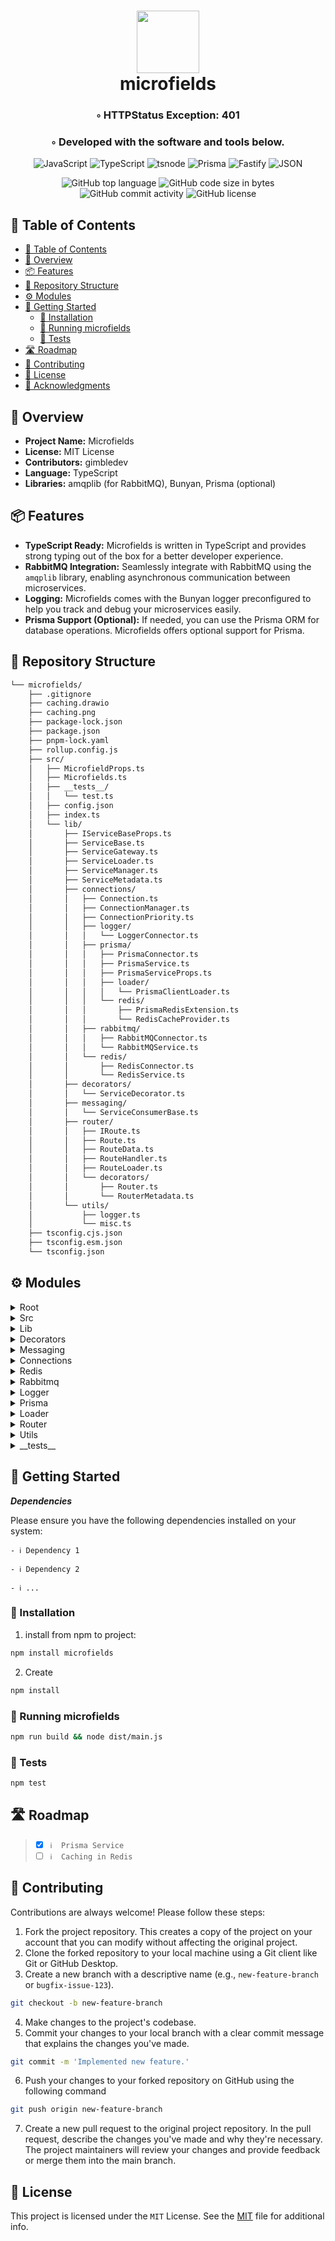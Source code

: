 
<div align="center">
<h1 align="center">
<img src="" width="100" />
<br>microfields
</h1>
<h3>◦ HTTPStatus Exception: 401</h3>
<h3>◦ Developed with the software and tools below.</h3>

<p align="center">
<img src="https://img.shields.io/badge/JavaScript-F7DF1E.svg?style&logo=JavaScript&logoColor=black" alt="JavaScript" />
<img src="https://img.shields.io/badge/TypeScript-3178C6.svg?style&logo=TypeScript&logoColor=white" alt="TypeScript" />
<img src="https://img.shields.io/badge/tsnode-3178C6.svg?style&logo=ts-node&logoColor=white" alt="tsnode" />
<img src="https://img.shields.io/badge/Prisma-2D3748.svg?style&logo=Prisma&logoColor=white" alt="Prisma" />
<img src="https://img.shields.io/badge/Fastify-000000.svg?style&logo=Fastify&logoColor=white" alt="Fastify" />
<img src="https://img.shields.io/badge/JSON-000000.svg?style&logo=JSON&logoColor=white" alt="JSON" />
</p>
<p align="center">
<img src="https://img.shields.io/github/languages/top/fitchle/microfields?style&color=0891b2" alt="GitHub top language" />
<img src="https://img.shields.io/github/languages/code-size/fitchle/microfields?style&color=0284c7" alt="GitHub code size in bytes" />
<img src="https://img.shields.io/github/commit-activity/m/fitchle/microfields?style&color=2563eb" alt="GitHub commit activity" />
<img src="https://img.shields.io/github/license/fitchle/microfields?style&color=4f46e5" alt="GitHub license" />
</p>

</div>

## 📖 Table of Contents
- [📖 Table of Contents](#-table-of-contents)
- [📍 Overview](#-overview)
- [📦 Features](#-features)
- [📂 Repository Structure](#-repository-structure)
- [⚙️ Modules](#modules)
- [🚀 Getting Started](#-getting-started)
    - [🔧 Installation](#-installation)
    - [🤖 Running microfields](#-running-microfields)
    - [🧪 Tests](#-tests)
- [🛣 Roadmap](#-roadmap)
- [🤝 Contributing](#-contributing)
- [📄 License](#-license)
- [👏 Acknowledgments](#-acknowledgments)


## 📍 Overview

  
-  **Project Name:** Microfields
 -  **License:** MIT License 
 -  **Contributors:** gimbledev 
 -  **Language:** TypeScript 
 -  **Libraries:** amqplib (for RabbitMQ), Bunyan, Prisma (optional)

## 📦 Features
-  **TypeScript Ready:** Microfields is written in TypeScript and provides strong typing out of the box for a better developer experience. 
-  **RabbitMQ Integration:** Seamlessly integrate with RabbitMQ using the `amqplib` library, enabling asynchronous communication between microservices. 
-  **Logging:** Microfields comes with the Bunyan logger preconfigured to help you track and debug your microservices easily. 
-  **Prisma Support (Optional):** If needed, you can use the Prisma ORM for database operations. Microfields offers optional support for Prisma.



## 📂 Repository Structure

```sh
└── microfields/
    ├── .gitignore
    ├── caching.drawio
    ├── caching.png
    ├── package-lock.json
    ├── package.json
    ├── pnpm-lock.yaml
    ├── rollup.config.js
    ├── src/
    │   ├── MicrofieldProps.ts
    │   ├── Microfields.ts
    │   ├── __tests__/
    │   │   └── test.ts
    │   ├── config.json
    │   ├── index.ts
    │   └── lib/
    │       ├── IServiceBaseProps.ts
    │       ├── ServiceBase.ts
    │       ├── ServiceGateway.ts
    │       ├── ServiceLoader.ts
    │       ├── ServiceManager.ts
    │       ├── ServiceMetadata.ts
    │       ├── connections/
    │       │   ├── Connection.ts
    │       │   ├── ConnectionManager.ts
    │       │   ├── ConnectionPriority.ts
    │       │   ├── logger/
    │       │   │   └── LoggerConnector.ts
    │       │   ├── prisma/
    │       │   │   ├── PrismaConnector.ts
    │       │   │   ├── PrismaService.ts
    │       │   │   ├── PrismaServiceProps.ts
    │       │   │   ├── loader/
    │       │   │   │   └── PrismaClientLoader.ts
    │       │   │   └── redis/
    │       │   │       ├── PrismaRedisExtension.ts
    │       │   │       └── RedisCacheProvider.ts
    │       │   ├── rabbitmq/
    │       │   │   ├── RabbitMQConnector.ts
    │       │   │   └── RabbitMQService.ts
    │       │   └── redis/
    │       │       ├── RedisConnector.ts
    │       │       └── RedisService.ts
    │       ├── decorators/
    │       │   └── ServiceDecorator.ts
    │       ├── messaging/
    │       │   └── ServiceConsumerBase.ts
    │       ├── router/
    │       │   ├── IRoute.ts
    │       │   ├── Route.ts
    │       │   ├── RouteData.ts
    │       │   ├── RouteHandler.ts
    │       │   ├── RouteLoader.ts
    │       │   └── decorators/
    │       │       ├── Router.ts
    │       │       └── RouterMetadata.ts
    │       └── utils/
    │           ├── logger.ts
    │           └── misc.ts
    ├── tsconfig.cjs.json
    ├── tsconfig.esm.json
    └── tsconfig.json
```

## ⚙️ Modules

<details closed><summary>Root</summary>

| File                                                                                  | Summary                               |
| ---                                                                                   | ---                                   |
| [rollup.config.js](https://github.com/fitchle/microfields/blob/main/rollup.config.js) | HTTPStatus Exception: 401             |
| [pnpm-lock.yaml](https://github.com/fitchle/microfields/blob/main/pnpm-lock.yaml)     | Prompt exceeds max token limit: 4918. |
| [caching.drawio](https://github.com/fitchle/microfields/blob/main/caching.drawio)     | HTTPStatus Exception: 401             |

</details>

<details closed><summary>Src</summary>

| File                                                                                          | Summary                   |
| ---                                                                                           | ---                       |
| [index.ts](https://github.com/fitchle/microfields/blob/main/src/index.ts)                     | HTTPStatus Exception: 401 |
| [MicrofieldProps.ts](https://github.com/fitchle/microfields/blob/main/src/MicrofieldProps.ts) | HTTPStatus Exception: 401 |
| [Microfields.ts](https://github.com/fitchle/microfields/blob/main/src/Microfields.ts)         | HTTPStatus Exception: 401 |

</details>

<details closed><summary>Lib</summary>

| File                                                                                                  | Summary                   |
| ---                                                                                                   | ---                       |
| [ServiceBase.ts](https://github.com/fitchle/microfields/blob/main/src/lib/ServiceBase.ts)             | HTTPStatus Exception: 401 |
| [IServiceBaseProps.ts](https://github.com/fitchle/microfields/blob/main/src/lib/IServiceBaseProps.ts) | HTTPStatus Exception: 401 |
| [ServiceGateway.ts](https://github.com/fitchle/microfields/blob/main/src/lib/ServiceGateway.ts)       | HTTPStatus Exception: 401 |
| [ServiceLoader.ts](https://github.com/fitchle/microfields/blob/main/src/lib/ServiceLoader.ts)         | HTTPStatus Exception: 401 |
| [ServiceManager.ts](https://github.com/fitchle/microfields/blob/main/src/lib/ServiceManager.ts)       | HTTPStatus Exception: 401 |
| [ServiceMetadata.ts](https://github.com/fitchle/microfields/blob/main/src/lib/ServiceMetadata.ts)     | HTTPStatus Exception: 401 |

</details>

<details closed><summary>Decorators</summary>

| File                                                                                                              | Summary                   |
| ---                                                                                                               | ---                       |
| [ServiceDecorator.ts](https://github.com/fitchle/microfields/blob/main/src/lib/decorators/ServiceDecorator.ts)    | HTTPStatus Exception: 401 |
| [Router.ts](https://github.com/fitchle/microfields/blob/main/src/lib/router/decorators/Router.ts)                 | HTTPStatus Exception: 401 |
| [RouterMetadata.ts](https://github.com/fitchle/microfields/blob/main/src/lib/router/decorators/RouterMetadata.ts) | HTTPStatus Exception: 401 |

</details>

<details closed><summary>Messaging</summary>

| File                                                                                                                | Summary                   |
| ---                                                                                                                 | ---                       |
| [ServiceConsumerBase.ts](https://github.com/fitchle/microfields/blob/main/src/lib/messaging/ServiceConsumerBase.ts) | HTTPStatus Exception: 401 |

</details>

<details closed><summary>Connections</summary>

| File                                                                                                                | Summary                   |
| ---                                                                                                                 | ---                       |
| [ConnectionPriority.ts](https://github.com/fitchle/microfields/blob/main/src/lib/connections/ConnectionPriority.ts) | HTTPStatus Exception: 401 |
| [ConnectionManager.ts](https://github.com/fitchle/microfields/blob/main/src/lib/connections/ConnectionManager.ts)   | HTTPStatus Exception: 401 |
| [Connection.ts](https://github.com/fitchle/microfields/blob/main/src/lib/connections/Connection.ts)                 | HTTPStatus Exception: 401 |

</details>

<details closed><summary>Redis</summary>

| File                                                                                                                                 | Summary                   |
| ---                                                                                                                                  | ---                       |
| [RedisConnector.ts](https://github.com/fitchle/microfields/blob/main/src/lib/connections/redis/RedisConnector.ts)                    | HTTPStatus Exception: 401 |
| [RedisService.ts](https://github.com/fitchle/microfields/blob/main/src/lib/connections/redis/RedisService.ts)                        | HTTPStatus Exception: 401 |
| [RedisCacheProvider.ts](https://github.com/fitchle/microfields/blob/main/src/lib/connections/prisma/redis/RedisCacheProvider.ts)     | HTTPStatus Exception: 401 |
| [PrismaRedisExtension.ts](https://github.com/fitchle/microfields/blob/main/src/lib/connections/prisma/redis/PrismaRedisExtension.ts) | HTTPStatus Exception: 401 |

</details>

<details closed><summary>Rabbitmq</summary>

| File                                                                                                                       | Summary                   |
| ---                                                                                                                        | ---                       |
| [RabbitMQConnector.ts](https://github.com/fitchle/microfields/blob/main/src/lib/connections/rabbitmq/RabbitMQConnector.ts) | HTTPStatus Exception: 401 |
| [RabbitMQService.ts](https://github.com/fitchle/microfields/blob/main/src/lib/connections/rabbitmq/RabbitMQService.ts)     | HTTPStatus Exception: 401 |

</details>

<details closed><summary>Logger</summary>

| File                                                                                                                 | Summary                   |
| ---                                                                                                                  | ---                       |
| [LoggerConnector.ts](https://github.com/fitchle/microfields/blob/main/src/lib/connections/logger/LoggerConnector.ts) | HTTPStatus Exception: 401 |

</details>

<details closed><summary>Prisma</summary>

| File                                                                                                                       | Summary                   |
| ---                                                                                                                        | ---                       |
| [PrismaServiceProps.ts](https://github.com/fitchle/microfields/blob/main/src/lib/connections/prisma/PrismaServiceProps.ts) | HTTPStatus Exception: 401 |
| [PrismaConnector.ts](https://github.com/fitchle/microfields/blob/main/src/lib/connections/prisma/PrismaConnector.ts)       | HTTPStatus Exception: 401 |
| [PrismaService.ts](https://github.com/fitchle/microfields/blob/main/src/lib/connections/prisma/PrismaService.ts)           | HTTPStatus Exception: 401 |

</details>

<details closed><summary>Loader</summary>

| File                                                                                                                              | Summary                   |
| ---                                                                                                                               | ---                       |
| [PrismaClientLoader.ts](https://github.com/fitchle/microfields/blob/main/src/lib/connections/prisma/loader/PrismaClientLoader.ts) | HTTPStatus Exception: 401 |

</details>

<details closed><summary>Router</summary>

| File                                                                                               | Summary                   |
| ---                                                                                                | ---                       |
| [RouteHandler.ts](https://github.com/fitchle/microfields/blob/main/src/lib/router/RouteHandler.ts) | HTTPStatus Exception: 401 |
| [IRoute.ts](https://github.com/fitchle/microfields/blob/main/src/lib/router/IRoute.ts)             | HTTPStatus Exception: 401 |
| [Route.ts](https://github.com/fitchle/microfields/blob/main/src/lib/router/Route.ts)               | HTTPStatus Exception: 401 |
| [RouteData.ts](https://github.com/fitchle/microfields/blob/main/src/lib/router/RouteData.ts)       | HTTPStatus Exception: 401 |
| [RouteLoader.ts](https://github.com/fitchle/microfields/blob/main/src/lib/router/RouteLoader.ts)   | HTTPStatus Exception: 401 |

</details>

<details closed><summary>Utils</summary>

| File                                                                                  | Summary                   |
| ---                                                                                   | ---                       |
| [misc.ts](https://github.com/fitchle/microfields/blob/main/src/lib/utils/misc.ts)     | HTTPStatus Exception: 401 |
| [logger.ts](https://github.com/fitchle/microfields/blob/main/src/lib/utils/logger.ts) | HTTPStatus Exception: 401 |

</details>

<details closed><summary>__tests__</summary>

| File                                                                              | Summary                   |
| ---                                                                               | ---                       |
| [test.ts](https://github.com/fitchle/microfields/blob/main/src/__tests__/test.ts) | HTTPStatus Exception: 401 |

</details>


## 🚀 Getting Started

***Dependencies***

Please ensure you have the following dependencies installed on your system:

`- ℹ️ Dependency 1`

`- ℹ️ Dependency 2`

`- ℹ️ ...`

### 🔧 Installation

1. install from npm to project:
```sh
npm install microfields
```

2. Create
```sh
npm install
```

### 🤖 Running microfields

```sh
npm run build && node dist/main.js
```

### 🧪 Tests
```sh
npm test
```

## 🛣 Roadmap

> - [X] `ℹ️  Prisma Service`
> - [ ] `ℹ️  Caching in Redis`




## 🤝 Contributing

Contributions are always welcome! Please follow these steps:
1. Fork the project repository. This creates a copy of the project on your account that you can modify without affecting the original project.
2. Clone the forked repository to your local machine using a Git client like Git or GitHub Desktop.
3. Create a new branch with a descriptive name (e.g., `new-feature-branch` or `bugfix-issue-123`).
```sh
git checkout -b new-feature-branch
```
4. Make changes to the project's codebase.
5. Commit your changes to your local branch with a clear commit message that explains the changes you've made.
```sh
git commit -m 'Implemented new feature.'
```
6. Push your changes to your forked repository on GitHub using the following command
```sh
git push origin new-feature-branch
```
7. Create a new pull request to the original project repository. In the pull request, describe the changes you've made and why they're necessary.
The project maintainers will review your changes and provide feedback or merge them into the main branch.


## 📄 License

This project is licensed under the `MIT` License. See the [MIT](LICENSE) file for additional info.


